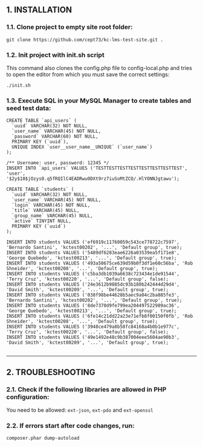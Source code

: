 <h2>1. INSTALLATION</h2>

<h3>1.1. Clone project to empty site root folder:</h3>

`git clone https://github.com/cept73/kc-lms-test-site.git .`

<h3>1.2. Init project with init.sh script</h3>

This command also clones the config.php file to config-local.php and tries to open the editor from which you must save the correct settings:

`./init.sh`

<h3>1.3. Execute SQL in your MySQL Manager to create tables and seed test data:</h2>

```
CREATE TABLE `api_users` (
  `uuid` VARCHAR(32) NOT NULL,
  `user_name` VARCHAR(45) NOT NULL,
  `password` VARCHAR(60) NOT NULL,
  PRIMARY KEY (`uuid`),
  UNIQUE INDEX `user__user_name__UNIQUE` (`user_name`)
);

/** Username: user, password: 12345 */
INSERT INTO `api_users` VALUES ('TESTTESTTESTTESTTESTTESTTESTTEST', 'user', '$2y$10$jOzys0.q5fRQIlC4EADRwu0DXt9rz7iuSoMtZCO/.HlYONNJgtawu');

CREATE TABLE `students` (
  `uuid` VARCHAR(32) NOT NULL,
  `user_name` VARCHAR(45) NOT NULL,
  `login` VARCHAR(45) NOT NULL,
  `title` VARCHAR(45) NULL,
  `group_name` VARCHAR(45) NULL,
  `active` TINYINT NULL,
  PRIMARY KEY (`uuid`)
);

INSERT INTO students VALUES ('ef6919c11760059c543ce778722c7597', 'Bernardo Santini', 'kctest00202', '...', 'Default group', true);
INSERT INTO students VALUES ('5489df6283eae6226a03539ea5f171e8', 'George Quebedo', 'kctest00213', '...', 'Default group', true);
INSERT INTO students VALUES ('493a50675ce639d59b0f3df1e60c56ba', 'Rob Shneider', 'kctest00208', '...', 'Default group', true);
INSERT INTO students VALUES ('c5ba3db1039a6638c723434e1de91544', 'Terry Cruz', 'kctest00220', '...', 'Default group', false);
INSERT INTO students VALUES ('24e3612b9885dc93b180b242444d29d4', 'David Smith', 'kctest00209', '...', 'Default group', true);
INSERT INTO students VALUES ('038f98be44628b5aec9a04c2ba885fe3', 'Bernardo Santini', 'kctest00202', '...', 'Default group', true);
INSERT INTO students VALUES ('8de7370d9fe799ea204497522989ac36', 'George Quebedo', 'kctest00213', '...', 'Default group', true);
INSERT INTO students VALUES ('6fe14c21dd22a23e71efb8f00150f0fb', 'Rob Shneider', 'kctest00208', '...', 'Default group', true);
INSERT INTO students VALUES ('3948ce479a8b58fc84168a4b0b1e977c', 'Terry Cruz', 'kctest00220', '...', 'Default group', false);
INSERT INTO students VALUES ('49e1492e48c9b387004eee5604ae90b3', 'David Smith', 'kctest00209', '...', 'Default group', true);


```

---

<h2>2. TROUBLESHOOTING</h2>

<h3>2.1. Check if the following libraries are allowed in PHP configuration:</h3>

You need to be allowed: `ext-json`, `ext-pdo` and `ext-openssl`

<h3>2.2. If errors start after code changes, run:</h2>

`composer.phar dump-autoload`
